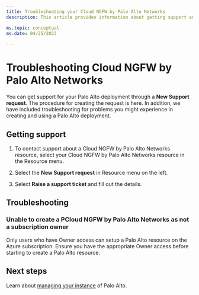 ```yaml
---
title: Troubleshooting your Cloud NGFW by Palo Alto Networks
description: This article provides information about getting support and troubleshooting a Cloud NGFW by Palo Alto Networks.

ms.topic: conceptual
ms.date: 04/25/2023

---
```


# Troubleshooting Cloud NGFW by Palo Alto Networks

You can get support for your Palo Alto deployment through a **New Support request**. The procedure for creating the request is here. In addition, we have included  troubleshooting for problems you might experience in creating and using a Palo Alto deployment.

## Getting support  

1. To contact support about a Cloud NGFW by Palo Alto Networks resource, select your Cloud NGFW by Palo Alto Networks resource in the Resource menu.

1. Select the **New Support request** in Resource menu on the left.

1. Select **Raise a support ticket** and fill out the details.

## Troubleshooting

### Unable to create a PCloud NGFW by Palo Alto Networks as not a subscription owner

Only users who have Owner access can setup a Palo Alto resource on the Azure subscription. Ensure you have the appropriate Owner access before starting to create a Palo Alto resource.

## Next steps

Learn about [managing your instance](palo-alto-manage.md) of Palo Alto.
